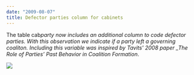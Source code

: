 ```yaml
---
date: "2009-08-07"
title: Defector parties column for cabinets
---
```


The table cab*party now includes an additional column to code defector parties. With this observation we indicate if a party left a governing coaliton. Including this variable was inspired by Tavits' 2008 paper \_The Role of Parties’ Past Behavior in Coalition Formation*.

![](/images/parliament-germany.jpg)
